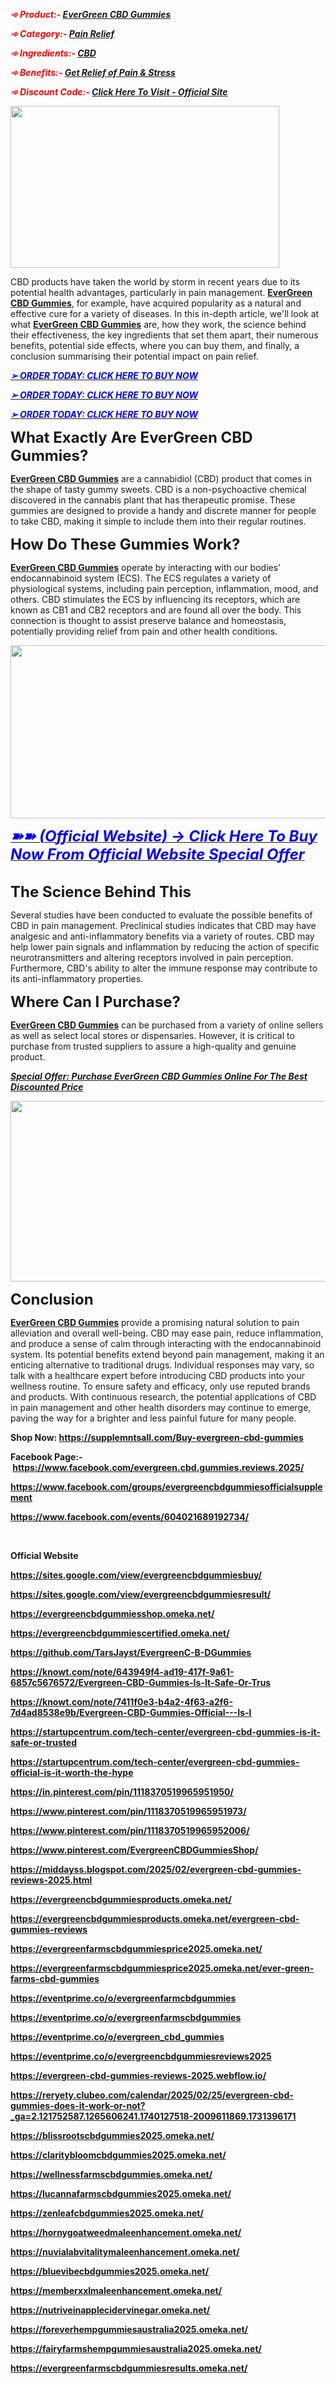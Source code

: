 <p><em><span style="color: #ff0000;"><strong>➾</strong><strong>&nbsp;Product:-&nbsp;<a href="https://supplemntsall.com/Buy-evergreen-cbd-gummies" target="_blank" rel="nofollow" data-saferedirecturl="https://www.google.com/url?hl=en-US&amp;q=https://supplementfits.com/get-caevergreen-cbd-gummies&amp;source=gmail&amp;ust=1740206345325000&amp;usg=AOvVaw2Pu3YELKf-YGb3dtDW8b09">EverGreen CBD Gummies</a></strong></span></em></p>
<p><em><span style="color: #ff0000;"><strong>➾</strong><strong>&nbsp;Category:-&nbsp;<a href="https://eventprime.co/o/evergreen_cbd_gummies" target="_blank" rel="nofollow noopener" data-saferedirecturl="https://www.google.com/url?hl=en-US&amp;q=https://supplementfits.com/get-caevergreen-cbd-gummies&amp;source=gmail&amp;ust=1740206345325000&amp;usg=AOvVaw2Pu3YELKf-YGb3dtDW8b09">Pain Relief</a></strong></span></em></p>
<p><em><span style="color: #ff0000;"><strong>➾</strong><strong>&nbsp;Ingredients:-&nbsp;<a href="https://supplemntsall.com/Buy-evergreen-cbd-gummies" target="_blank" rel="nofollow noopener" data-saferedirecturl="https://www.google.com/url?hl=en-US&amp;q=https://supplementfits.com/get-caevergreen-cbd-gummies&amp;source=gmail&amp;ust=1740206345325000&amp;usg=AOvVaw2Pu3YELKf-YGb3dtDW8b09">CBD</a></strong></span></em></p>
<p><em><span style="color: #ff0000;"><strong>➾</strong><strong>&nbsp;Benefits:-&nbsp;<a href="https://eventprime.co/o/evergreen_cbd_gummies" target="_blank" rel="nofollow noopener" data-saferedirecturl="https://www.google.com/url?hl=en-US&amp;q=https://supplementfits.com/get-caevergreen-cbd-gummies&amp;source=gmail&amp;ust=1740206345325000&amp;usg=AOvVaw2Pu3YELKf-YGb3dtDW8b09">Get Relief of Pain &amp; Stress</a></strong></span></em></p>
<p><em><span style="color: #ff0000;"><strong>➾</strong><strong>&nbsp;Discount Code:-&nbsp;<a href="https://supplemntsall.com/Buy-evergreen-cbd-gummies" target="_blank" rel="nofollow noopener" data-saferedirecturl="https://www.google.com/url?hl=en-US&amp;q=https://supplementfits.com/get-caevergreen-cbd-gummies&amp;source=gmail&amp;ust=1740206345325000&amp;usg=AOvVaw2Pu3YELKf-YGb3dtDW8b09">Click Here To Visit - Official Site</a></strong></span></em></p>
<p><em><span style="color: #ff0000;"><strong><a href="https://supplemntsall.com/Buy-evergreen-cbd-gummies" target="_blank" rel="nofollow" data-saferedirecturl="https://www.google.com/url?hl=en-US&amp;q=https://supplementfits.com/get-caevergreen-cbd-gummies&amp;source=gmail&amp;ust=1740206345325000&amp;usg=AOvVaw2Pu3YELKf-YGb3dtDW8b09"><img src="https://ci6.googleusercontent.com/proxy/ismby2Ao4SH12BgLR9A4KLh6G32lFs71uKZhEvMa39DN5H_12x5u6LoV8egeygIvBiJd4D1Kw8zUQBdhyqUsPhxLNxUdOwHB-_5RbTTmkTqKVAGDmEI1f4GUyATNxaGyLGAFDmsxa62-9g=s0-d-e1-ft#https://thefitnessusa.com/wp-content/uploads/2023/07/EverGreen-CBD-Gummies-1024x616.png" alt="" width="430" height="259" data-iml="7340.100000000093" /></a></strong></span></em></p>
<p>CBD products have taken the world by storm in recent years due to its potential health advantages, particularly in pain management.&nbsp;<strong><a href="https://eventprime.co/o/evergreen_cbd_gummies">EverGreen CBD Gummies</a></strong>, for example, have acquired popularity as a natural and effective cure for a variety of diseases. In this in-depth article, we'll look at what&nbsp;<strong><a href="https://eventprime.co/o/evergreen_cbd_gummies">EverGreen CBD Gummies</a></strong>&nbsp;are, how they work, the science behind their effectiveness, the key ingredients that set them apart, their numerous benefits, potential side effects, where you can buy them, and finally, a conclusion summarising their potential impact on pain relief.</p>
<p><a href="https://eventprime.co/o/evergreen_cbd_gummies"><em><span style="color: #0000ff;"><strong>➢&nbsp;ORDER TODAY: CLICK HERE TO BUY NOW</strong></span></em></a></p>
<p><a href="https://eventprime.co/o/evergreen_cbd_gummies"><em><strong><span style="color: #0000ff;">➢&nbsp;ORDER TODAY: CLICK HERE TO BUY NOW</span></strong></em></a></p>
<p><a href="https://eventprime.co/o/evergreen_cbd_gummies"><em><strong><span style="color: #0000ff;">➢ ORDER TODAY: CLICK HERE TO BUY NOW</span></strong></em></a></p>
<p><strong><span style="font-size: x-large;">What Exactly Are EverGreen CBD Gummies?</span></strong></p>
<p><a href="https://www.facebook.com/evergreen.cbd.gummies.reviews.2025/" target="_blank" rel="nofollow" data-saferedirecturl="https://www.google.com/url?hl=en-US&amp;q=https://evergreencbdgummydiet.contently.com/&amp;source=gmail&amp;ust=1740206345325000&amp;usg=AOvVaw0PSpFdnhuXNoip1sJTca29"><strong>EverGreen CBD Gummies</strong></a>&nbsp;are a cannabidiol (CBD) product that comes in the shape of tasty gummy sweets. CBD is a non-psychoactive chemical discovered in the cannabis plant that has therapeutic promise. These gummies are designed to provide a handy and discrete manner for people to take CBD, making it simple to include them into their regular routines.</p>
<p><strong><span style="font-size: x-large;">How Do These Gummies Work?</span></strong></p>
<p><a href="https://www.facebook.com/evergreen.cbd.gummies.reviews.2025/" target="_blank" rel="nofollow" data-saferedirecturl="https://www.google.com/url?hl=en-US&amp;q=https://supplementfits.com/get-caevergreen-cbd-gummies&amp;source=gmail&amp;ust=1740206345326000&amp;usg=AOvVaw07obZBQKuHiXnydcvBb0H7"><strong>EverGreen CBD Gummies</strong></a>&nbsp;operate by interacting with our bodies' endocannabinoid system (ECS). The ECS regulates a variety of physiological systems, including pain perception, inflammation, mood, and others. CBD stimulates the ECS by influencing its receptors, which are known as CB1 and CB2 receptors and are found all over the body. This connection is thought to assist preserve balance and homeostasis, potentially providing relief from pain and other health conditions.</p>
<p><a href="https://supplemntsall.com/Buy-evergreen-cbd-gummies" target="_blank" rel="nofollow" data-saferedirecturl="https://www.google.com/url?hl=en-US&amp;q=https://supplementfits.com/get-caevergreen-cbd-gummies&amp;source=gmail&amp;ust=1740206345326000&amp;usg=AOvVaw07obZBQKuHiXnydcvBb0H7"><img src="https://ci5.googleusercontent.com/proxy/RdvyuWlG3iAszHNqDDqEY34f_q8BAIGl0OiarbpcpGOIq6KsEyOk4LlDveKMIgTmW2tG7DFZe2GwQfKp3Psi8iV25Hlf6epQdiTSTHxin0gJ6MX_WUncN52wAPdqyK-WLFpjavBOIKofAHsy=s0-d-e1-ft#https://thefitnessusa.com/wp-content/uploads/2023/07/EverGreen-CBD-Gummies-5-1024x562.png" alt="" width="505" height="277" data-iml="6911.600000000093" /></a></p>
<p><a href="https://www.facebook.com/evergreen.cbd.gummies.reviews.2025/" target="_blank" rel="nofollow" data-saferedirecturl="https://www.google.com/url?hl=en-US&amp;q=https://supplementfits.com/get-caevergreen-cbd-gummies&amp;source=gmail&amp;ust=1740206345326000&amp;usg=AOvVaw07obZBQKuHiXnydcvBb0H7"><em><strong><span style="color: #0000ff; font-size: x-large;">➽➽ (Official Website) &rarr; Click Here To Buy Now From Official Website Special Offer</span></strong></em></a></p>
<div><strong>&nbsp;</strong></div>
<div><strong><span style="font-size: x-large;">The Science Behind This</span></strong>
<p>Several studies have been conducted to evaluate the possible benefits of CBD in pain management. Preclinical studies indicates that CBD may have analgesic and anti-inflammatory benefits via a variety of routes. CBD may help lower pain signals and inflammation by reducing the action of specific neurotransmitters and altering receptors involved in pain perception. Furthermore, CBD's ability to alter the immune response may contribute to its anti-inflammatory properties.</p>
<p><strong><span style="font-size: x-large;">Where Can I Purchase?</span></strong></p>
<p><a href="https://evergreencbdgummiesproducts.omeka.net/evergreen-cbd-gummies-reviews" target="_blank" rel="nofollow" data-saferedirecturl="https://www.google.com/url?hl=en-US&amp;q=https://supplementfits.com/get-caevergreen-cbd-gummies&amp;source=gmail&amp;ust=1740206345326000&amp;usg=AOvVaw07obZBQKuHiXnydcvBb0H7"><strong>EverGreen CBD Gummies</strong></a>&nbsp;can be purchased from a variety of online sellers as well as select local stores or dispensaries. However, it is critical to purchase from trusted suppliers to assure a high-quality and genuine product.</p>
<p><a href="https://evergreencbdgummiesproducts.omeka.net/evergreen-cbd-gummies-reviews" target="_blank" rel="nofollow" data-saferedirecturl="https://www.google.com/url?hl=en-US&amp;q=https://supplementfits.com/get-caevergreen-cbd-gummies&amp;source=gmail&amp;ust=1740206345326000&amp;usg=AOvVaw07obZBQKuHiXnydcvBb0H7"><strong><em>Special Offer: Purchase EverGreen CBD Gummies Online For The Best Discounted Price</em></strong></a></p>
<p><a href="https://supplemntsall.com/Buy-evergreen-cbd-gummies" target="_blank" rel="nofollow" data-saferedirecturl="https://www.google.com/url?hl=en-US&amp;q=https://supplementfits.com/get-caevergreen-cbd-gummies&amp;source=gmail&amp;ust=1740206345326000&amp;usg=AOvVaw07obZBQKuHiXnydcvBb0H7"><img src="https://ci3.googleusercontent.com/proxy/ZNwXfe7RzLJX7C5ldkTl5T72m6EFlaefNqR_3PDPQGx3tsE6Z-VNg1809bpIpCkuI4cBdVyt70VZzhH18tRqoppbZnSroCfFz2c9dP-MBUz9Lk01yHqCElitlcpnR4IGIEeJ0D2KcMK5Z_mt=s0-d-e1-ft#https://thefitnessusa.com/wp-content/uploads/2023/07/EverGreen-CBD-Gummies-4-1024x581.png" alt="" width="509" height="289" data-iml="7560.300000000279" /></a></p>
<p><strong><span style="font-size: x-large;">Conclusion</span></strong></p>
<p><a href="https://evergreencbdgummiesproducts.omeka.net/evergreen-cbd-gummies-reviews" target="_blank" rel="nofollow" data-saferedirecturl="https://www.google.com/url?hl=en-US&amp;q=https://evergreencbdgummiespainrelief.blogspot.com/2023/07/evergreen-cbd-gummies-unwind-and.html&amp;source=gmail&amp;ust=1740206345326000&amp;usg=AOvVaw27FeQJiqgfbO9CUnh32ClP"><strong>EverGreen CBD Gummies</strong></a>&nbsp;provide a promising natural solution to pain alleviation and overall well-being. CBD may ease pain, reduce inflammation, and produce a sense of calm through interacting with the endocannabinoid system. Its potential benefits extend beyond pain management, making it an enticing alternative to traditional drugs. Individual responses may vary, so talk with a healthcare expert before introducing CBD products into your wellness routine. To ensure safety and efficacy, only use reputed brands and products. With continuous research, the potential applications of CBD in pain management and other health disorders may continue to emerge, paving the way for a brighter and less painful future for many people.</p>
<p><strong>Shop Now:&nbsp;<a href="https://supplemntsall.com/Buy-evergreen-cbd-gummies">https://supplemntsall.com/Buy-evergreen-cbd-gummies</a>&nbsp;</strong></p>
<p><strong>Facebook Page:-&nbsp;<a href="https://www.facebook.com/evergreen.cbd.gummies.reviews.2025/">https://www.facebook.com/evergreen.cbd.gummies.reviews.2025/</a>&nbsp;</strong></p>
<p><strong><a href="https://www.facebook.com/groups/evergreencbdgummiesofficialsupplement">https://www.facebook.com/groups/evergreencbdgummiesofficialsupplement</a>&nbsp;&nbsp;</strong></p>
<p><strong><a href="https://www.facebook.com/events/604021689192734/">https://www.facebook.com/events/604021689192734/</a>&nbsp;&nbsp;</strong></p>
<p>&nbsp;</p>
<p><strong>Official Website</strong></p>
<p><strong><a href="https://sites.google.com/view/evergreencbdgummiesbuy/">https://sites.google.com/view/evergreencbdgummiesbuy/</a>&nbsp;</strong></p>
<p><strong><a href="https://sites.google.com/view/evergreencbdgummiesresult/">https://sites.google.com/view/evergreencbdgummiesresult/</a>&nbsp;</strong></p>
<p><strong><a href="https://evergreencbdgummiesshop.omeka.net/">https://evergreencbdgummiesshop.omeka.net/</a>&nbsp;</strong></p>
<p><strong><a href="https://evergreencbdgummiescertified.omeka.net/">https://evergreencbdgummiescertified.omeka.net/</a>&nbsp;</strong></p>
<p><strong><a href="https://github.com/TarsJayst/EvergreenC-B-DGummies">https://github.com/TarsJayst/EvergreenC-B-DGummies</a>&nbsp;</strong></p>
<p><strong><a href="https://knowt.com/note/643949f4-ad19-417f-9a61-6857c5676572/Evergreen-CBD-Gummies-Is-It-Safe-Or-Trus">https://knowt.com/note/643949f4-ad19-417f-9a61-6857c5676572/Evergreen-CBD-Gummies-Is-It-Safe-Or-Trus</a>&nbsp;</strong></p>
<p><strong><a href="https://knowt.com/note/7411f0e3-b4a2-4f63-a2f6-7d4ad8538e9b/Evergreen-CBD-Gummies-Official---Is-I">https://knowt.com/note/7411f0e3-b4a2-4f63-a2f6-7d4ad8538e9b/Evergreen-CBD-Gummies-Official---Is-I</a>&nbsp;</strong></p>
<p><strong><a href="https://startupcentrum.com/tech-center/evergreen-cbd-gummies-is-it-safe-or-trusted">https://startupcentrum.com/tech-center/evergreen-cbd-gummies-is-it-safe-or-trusted</a>&nbsp;</strong></p>
<p><strong><a href="https://startupcentrum.com/tech-center/evergreen-cbd-gummies-official-is-it-worth-the-hype">https://startupcentrum.com/tech-center/evergreen-cbd-gummies-official-is-it-worth-the-hype</a>&nbsp;</strong></p>
<p><strong><span data-sheets-root="1"><a class="in-cell-link" href="https://in.pinterest.com/pin/1118370519965951950/" target="_blank">https://in.pinterest.com/pin/1118370519965951950/</a>&nbsp;</span></strong></p>
<p><strong><a href="https://www.pinterest.com/pin/1118370519965951973/">https://www.pinterest.com/pin/1118370519965951973/</a>&nbsp;</strong></p>
<p><strong><a href="https://www.pinterest.com/pin/1118370519965952006/">https://www.pinterest.com/pin/1118370519965952006/</a>&nbsp;</strong></p>
<p><strong><a href="https://www.pinterest.com/EvergreenCBDGummiesShop/">https://www.pinterest.com/EvergreenCBDGummiesShop/</a>&nbsp;</strong></p>
<p><strong><a href="https://middayss.blogspot.com/2025/02/evergreen-cbd-gummies-reviews-2025.html">https://middayss.blogspot.com/2025/02/evergreen-cbd-gummies-reviews-2025.html</a>&nbsp;</strong></p>
<p><strong><a class="in-cell-link" href="https://evergreencbdgummiesproducts.omeka.net/" target="_blank">https://evergreencbdgummiesproducts.omeka.net/</a>&nbsp;&nbsp;</strong></p>
<p><strong><a class="in-cell-link" href="https://evergreencbdgummiesproducts.omeka.net/evergreen-cbd-gummies-reviews" target="_blank">https://evergreencbdgummiesproducts.omeka.net/evergreen-cbd-gummies-reviews</a>&nbsp;&nbsp;</strong></p>
<p><strong><a href="https://evergreenfarmscbdgummiesprice2025.omeka.net/">https://evergreenfarmscbdgummiesprice2025.omeka.net/</a>&nbsp;</strong></p>
<p><strong><a href="https://evergreenfarmscbdgummiesprice2025.omeka.net/ever-green-farms-cbd-gummies">https://evergreenfarmscbdgummiesprice2025.omeka.net/ever-green-farms-cbd-gummies</a>&nbsp;</strong></p>
<p><strong><a href="https://eventprime.co/o/evergreenfarmcbdgummies">https://eventprime.co/o/evergreenfarmcbdgummies</a>&nbsp;</strong></p>
<p><strong><a href="https://eventprime.co/o/evergreenfarmscbdgummies">https://eventprime.co/o/evergreenfarmscbdgummies</a>&nbsp;</strong></p>
<p><strong><a href="https://eventprime.co/o/evergreen_cbd_gummies">https://eventprime.co/o/evergreen_cbd_gummies</a>&nbsp;</strong></p>
<p><strong><a href="https://eventprime.co/o/evergreencbdgummiesreviews2025">https://eventprime.co/o/evergreencbdgummiesreviews2025</a>&nbsp;</strong></p>
<p><strong><a href="https://evergreen-cbd-gummies-reviews-2025.webflow.io/">https://evergreen-cbd-gummies-reviews-2025.webflow.io/</a>&nbsp;&nbsp;</strong></p>
<p><strong><a href="https://reryety.clubeo.com/calendar/2025/02/25/evergreen-cbd-gummies-does-it-work-or-not?_ga=2.121752587.1265606241.1740127518-2009611869.1731396171">https://reryety.clubeo.com/calendar/2025/02/25/evergreen-cbd-gummies-does-it-work-or-not?_ga=2.121752587.1265606241.1740127518-2009611869.1731396171</a>&nbsp;&nbsp;</strong></p>
<p><strong><a href="https://blissrootscbdgummies2025.omeka.net/">https://blissrootscbdgummies2025.omeka.net/</a>&nbsp; &nbsp;</strong></p>
<p><strong><a href="https://claritybloomcbdgummies2025.omeka.net/">https://claritybloomcbdgummies2025.omeka.net/</a>&nbsp; &nbsp; &nbsp; &nbsp; &nbsp; &nbsp;&nbsp;</strong></p>
<p><strong><a href="https://wellnessfarmscbdgummies.omeka.net/">https://wellnessfarmscbdgummies.omeka.net/</a>&nbsp; &nbsp;</strong></p>
<p><strong><a href="https://lucannafarmscbdgummies2025.omeka.net/">https://lucannafarmscbdgummies2025.omeka.net/</a>&nbsp; &nbsp; &nbsp; &nbsp; &nbsp;&nbsp;</strong></p>
<p><strong><a href="https://zenleafcbdgummies2025.omeka.net/">https://zenleafcbdgummies2025.omeka.net/</a>&nbsp; &nbsp; &nbsp; &nbsp;</strong></p>
<p><strong><a href="https://hornygoatweedmaleenhancement.omeka.net/">https://hornygoatweedmaleenhancement.omeka.net/</a>&nbsp; &nbsp;&nbsp;</strong></p>
<p><strong><a href="https://nuvialabvitalitymaleenhancement.omeka.net/">https://nuvialabvitalitymaleenhancement.omeka.net/</a>&nbsp; &nbsp; &nbsp;</strong></p>
<p><strong><a href="https://bluevibecbdgummies2025.omeka.net/">https://bluevibecbdgummies2025.omeka.net/</a>&nbsp; &nbsp; &nbsp;</strong></p>
<p><strong><a href="https://memberxxlmaleenhancement.omeka.net/">https://memberxxlmaleenhancement.omeka.net/</a>&nbsp; &nbsp; &nbsp; &nbsp; &nbsp; &nbsp; &nbsp;</strong></p>
<p><strong><a href="https://nutriveinapplecidervinegar.omeka.net/">https://nutriveinapplecidervinegar.omeka.net/</a>&nbsp; &nbsp; &nbsp;</strong></p>
<p><strong><a href="https://foreverhempgummiesaustralia2025.omeka.net/">https://foreverhempgummiesaustralia2025.omeka.net/</a>&nbsp;&nbsp;</strong></p>
<p><strong><a href="https://fairyfarmshempgummiesaustralia2025.omeka.net/">https://fairyfarmshempgummiesaustralia2025.omeka.net/</a>&nbsp; &nbsp; &nbsp; &nbsp; &nbsp; &nbsp;&nbsp;</strong></p>
<p><strong><a href="https://evergreenfarmscbdgummiesresults.omeka.net/">https://evergreenfarmscbdgummiesresults.omeka.net/</a>&nbsp;</strong></p>
</div>

